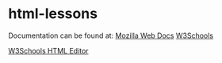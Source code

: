 # html-lessons

Documentation can be found at:
[Mozilla Web Docs](https://developer.mozilla.org/en-US/docs/Web/HTML)
[W3Schools](https://www.w3schools.com/html/)



[W3Schools HTML Editor](https://www.w3schools.com/html/tryit.asp?filename=tryhtml_editor)
